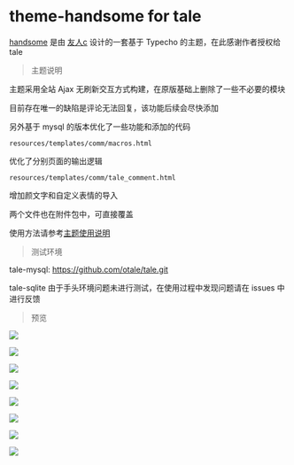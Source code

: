 # theme-handsome for tale
[handsome](https://www.ihewro.com/ 'handsome') 是由 [友人c](https://www.ihewro.com/ '友人c') 设计的一套基于 Typecho 的主题，在此感谢作者授权给 tale

> 主题说明

主题采用全站 Ajax 无刷新交互方式构建，在原版基础上删除了一些不必要的模块

目前存在唯一的缺陷是评论无法回复，该功能后续会尽快添加

另外基于 mysql 的版本优化了一些功能和添加的代码

`resources/templates/comm/macros.html`

优化了分别页面的输出逻辑

`resources/templates/comm/tale_comment.html`

增加颜文字和自定义表情的导入

两个文件也在附件包中，可直接覆盖

使用方法请参考[主题使用说明](https://github.com/otale/tale.git '主题使用说明')

> 测试环境

tale-mysql: https://github.com/otale/tale.git

tale-sqlite 由于手头环境问题未进行测试，在使用过程中发现问题请在 issues 中进行反馈

> 预览

![](https://i.loli.net/2017/09/04/59ad24b668cd3.png)

![](https://i.loli.net/2017/09/04/59ad24b1d2620.png)

![](https://i.loli.net/2017/09/04/59ad24b54d70d.png)

![](https://i.loli.net/2017/09/04/59ad24b51e16d.png)

![](https://i.loli.net/2017/09/04/59ad24b268ea9.png)

![](https://i.loli.net/2017/09/04/59ad24aecf52c.png)

![](https://i.loli.net/2017/09/04/59ad24aecefaf.png)

![](https://i.loli.net/2017/09/04/59ad24aecee7d.png)